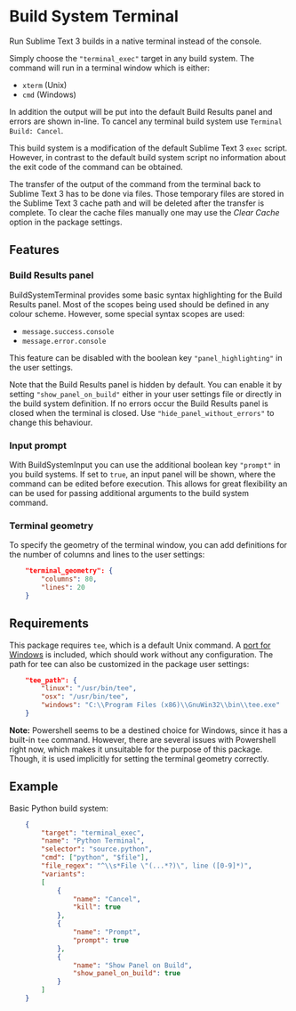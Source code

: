 # Build System Terminal

Run Sublime Text 3 builds in a native terminal instead of the console.

Simply choose the `"terminal_exec"` target in any build system. The command will run in a terminal window which is either:
* `xterm` (Unix)
* `cmd` (Windows)

In addition the output will be put into the default Build Results panel and errors are shown in-line. To cancel any terminal build system use `Terminal Build: Cancel`.

This build system is a modification of the default Sublime Text 3 `exec` script. However, in contrast to the default build system script no information about the exit code of the command can be obtained.

The transfer of the output of the command from the terminal back to Sublime Text 3 has to be done via files. Those temporary files are stored in the Sublime Text 3 cache path and will be deleted after the transfer is complete. To clear the cache files manually one may use the *Clear Cache* option in the package settings.

## Features

### Build Results panel

BuildSystemTerminal provides some basic syntax highlighting for the Build Results panel. Most of the scopes being used should be defined in any colour scheme. However, some special syntax scopes are used:
* `message.success.console`
* `message.error.console`

This feature can be disabled with the boolean key `"panel_highlighting"` in the user settings.

Note that the Build Results panel is hidden by default. You can enable it by setting `"show_panel_on_build"` either in your user settings file or directly in the build system definition. If no errors occur the Build Results panel is closed when the terminal is closed. Use `"hide_panel_without_errors"` to change this behaviour.

### Input prompt

With BuildSystemInput you can use the additional boolean key `"prompt"` in you build systems. If set to `true`, an input panel will be shown, where the command can be edited before execution. This allows for great flexibility an can be used for passing additional arguments to the build system command.

### Terminal geometry

To specify the geometry of the terminal window, you can add definitions for the number of columns and lines to the user settings:

```json
    "terminal_geometry": {
        "columns": 80,
        "lines": 20
    }
```

## Requirements

This package requires `tee`, which is a default Unix command. A [port for Windows](http://gnuwin32.sourceforge.net/packages/coreutils.htm) is included, which should work without any configuration. The path for tee can also be customized in the package user settings:

```json
    "tee_path": {
        "linux": "/usr/bin/tee",
        "osx": "/usr/bin/tee",
        "windows": "C:\\Program Files (x86)\\GnuWin32\\bin\\tee.exe"
    }
```

**Note:** Powershell seems to be a destined choice for Windows, since it has a built-in `tee` command. However, there are several issues with Powershell right now, which makes it unsuitable for the purpose of this package. Though, it is used implicitly for setting the terminal geometry correctly.

## Example

Basic Python build system:
```json
    {
        "target": "terminal_exec",
        "name": "Python Terminal",
        "selector": "source.python",
        "cmd": ["python", "$file"],
        "file_regex": "^\\s*File \"(...*?)\", line ([0-9]*)",
        "variants":
        [
            {
                "name": "Cancel",
                "kill": true
            },
            {
                "name": "Prompt",
                "prompt": true
            },
            {
                "name": "Show Panel on Build",
                "show_panel_on_build": true
            }
        ]
    }
```
